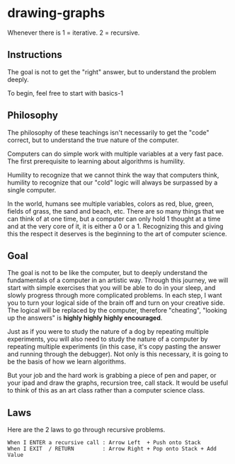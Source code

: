 # drawing-graphs
Whenever there is 1 = iterative. 2 = recursive.

## Instructions
The goal is not to get the "right" answer, but to understand the problem deeply.  

To begin, feel free to start with basics-1

## Philosophy
The philosophy of these teachings isn't necessarily to get the "code" correct, but to understand the true nature of the computer.

Computers can do simple work with multiple variables at a very fast pace. The first prerequisite to learning about algorithms is humility.

Humility to recognize that we cannot think the way that computers think, humility to recognize that our "cold" logic will always be surpassed by a single computer.  

In the world, humans see multiple variables, colors as red, blue, green, fields of grass, the sand and beach, etc. There are so many things that we can think of at one time, but a computer can only hold 1 thought at a time and at the very core of it, it is either a 0 or a 1. Recognizing this and giving this the respect it deserves is the beginning to the art of computer science.

## Goal
The goal is not to be like the computer, but to deeply understand the fundamentals of a computer in an artistic way. Through this journey, we will start with simple exercises that you will be able to do in your sleep, and slowly progress through more complicated problems. In each step, I want you to turn your logical side of the brain off and turn on your creative side. The logical will be replaced by the computer, therefore "cheating", "looking up the answers" is **highly highly highly encouraged**. 

Just as if you were to study the nature of a dog by repeating multiple experiments, you will also need to study the nature of a computer by repeating multiple experiments (in this case, it's copy pasting the answer and running through the debugger). Not only is this necessary, it is going to be the basis of how we learn algorithms.

But your job and the hard work is grabbing a piece of pen and paper, or your ipad and draw the graphs, recursion tree, call stack. It would be useful to think of this as an art class rather than a computer science class.

## Laws
Here are the 2 laws to go through recursive problems.

```
When I ENTER a recursive call : Arrow Left  + Push onto Stack
When I EXIT  / RETURN         : Arrow Right + Pop onto Stack + Add Value
```
